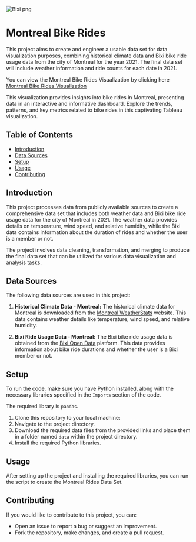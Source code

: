 ![Bixi png](https://github.com/oskaencs/montreal_bike_rides/assets/92112235/26ed0424-c50a-425c-a8dd-4c16b2f10414)


# Montreal Bike Rides

This project aims to create and engineer a usable data set for data visualization purposes, combining historical climate data and Bixi bike ride usage data from the city of Montreal for the year 2021. The final data set will include weather information and ride counts for each date in 2021.

You can view the Montreal Bike Rides Visualization by clicking here [Montreal Bike Rides Visualization](https://public.tableau.com/views/MontrealBikeRidesDashboard/BikesDashboard?:language=en-US&publish=yes&:display_count=n&:origin=viz_share_link)


This visualization provides insights into bike rides in Montreal, presenting data in an interactive and informative dashboard. Explore the trends, patterns, and key metrics related to bike rides in this captivating Tableau visualization.

## Table of Contents

- [Introduction](#introduction)
- [Data Sources](#data-sources)
- [Setup](#setup)
- [Usage](#usage)
- [Contributing](#contributing)

## Introduction

This project processes data from publicly available sources to create a comprehensive data set that includes both weather data and Bixi bike ride usage data for the city of Montreal in 2021. The weather data provides details on temperature, wind speed, and relative humidity, while the Bixi data contains information about the duration of rides and whether the user is a member or not.

The project involves data cleaning, transformation, and merging to produce the final data set that can be utilized for various data visualization and analysis tasks.

## Data Sources

The following data sources are used in this project:

1. **Historical Climate Data - Montreal:** The historical climate data for Montreal is downloaded from the [Montreal WeatherStats](https://montreal.weatherstats.ca/download.html) website. This data contains weather details like temperature, wind speed, and relative humidity.

2. **Bixi Ride Usage Data - Montreal:** The Bixi bike ride usage data is obtained from the [Bixi Open Data](https://bixi.com/en/open-data) platform. This data provides information about bike ride durations and whether the user is a Bixi member or not.

## Setup

To run the code, make sure you have Python installed, along with the necessary libraries specified in the `Imports` section of the code. 

The required library is `pandas`.

1. Clone this repository to your local machine:
2. Navigate to the project directory.
3. Download the required data files from the provided links and place them in a folder named `data` within the project directory.
4. Install the required Python libraries.

## Usage

After setting up the project and installing the required libraries, you can run the script to create the Montreal Rides Data Set.

## Contributing

If you would like to contribute to this project, you can:

- Open an issue to report a bug or suggest an improvement.
- Fork the repository, make changes, and create a pull request.

